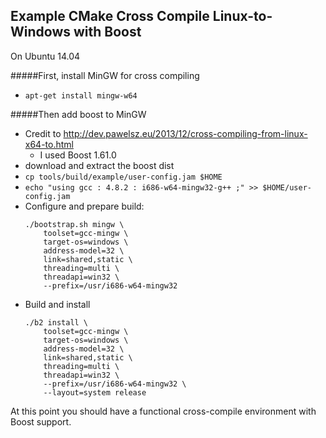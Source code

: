 Example CMake Cross Compile Linux-to-Windows with Boost
-

On Ubuntu 14.04

#####First, install MinGW for cross compiling
- `apt-get install mingw-w64`

#####Then add boost to MinGW
- Credit to http://dev.pawelsz.eu/2013/12/cross-compiling-from-linux-x64-to.html
  - I used Boost 1.61.0
- download and extract the boost dist
- `cp tools/build/example/user-config.jam $HOME`
- `echo "using gcc : 4.8.2 : i686-w64-mingw32-g++ ;" >> $HOME/user-config.jam`
- Configure and prepare build:
    ```
    ./bootstrap.sh mingw \
        toolset=gcc-mingw \
        target-os=windows \
        address-model=32 \
        link=shared,static \
        threading=multi \
        threadapi=win32 \
        --prefix=/usr/i686-w64-mingw32
    ```
- Build and install
    ```
    ./b2 install \
        toolset=gcc-mingw \
        target-os=windows \
        address-model=32 \
        link=shared,static \
        threading=multi \
        threadapi=win32 \
        --prefix=/usr/i686-w64-mingw32 \
        --layout=system release
    ```


At this point you should have a functional cross-compile environment with Boost support.